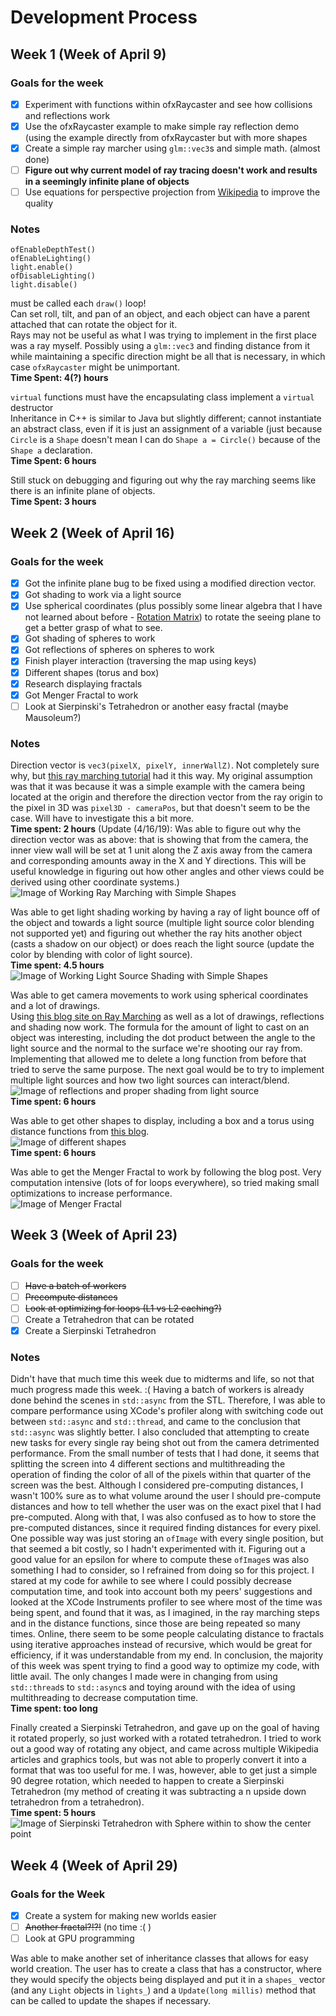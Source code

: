 # Development Process

## Week 1 (Week of April 9)

### Goals for the week
- [x] Experiment with functions within ofxRaycaster and see how collisions and reflections work
- [x] Use the ofxRaycaster example to make simple ray reflection demo (using the example directly from ofxRaycaster but with more shapes
- [x] Create a simple ray marcher using `glm::vec3`s and simple math. (almost done)
- [ ] **Figure out why current model of ray tracing doesn't work and results in a seemingly infinite plane of objects**
- [ ] Use equations for perspective projection from [Wikipedia](https://en.wikipedia.org/wiki/3D_projection#Mathematical_formula) to improve the quality

### Notes
```
ofEnableDepthTest()
ofEnableLighting()
light.enable()
ofDisableLighting()
light.disable()
```
must be called each `draw()` loop!  
Can set roll, tilt, and pan of an object, and each object can have a parent attached that can rotate the object for it.  
Rays may not be useful as what I was trying to implement in the first place was a ray myself. Possibly using a `glm::vec3` and finding distance from it while maintaining a specific direction might be all that is necessary, in which case `ofxRaycaster` might be unimportant.  
**Time Spent: 4(?) hours**

`virtual` functions must have the encapsulating class implement a `virtual` destructor  
Inheritance in C++ is similar to Java but slightly different; cannot instantiate an abstract class, even if it is just an assignment of a variable (just because `Circle` is a `Shape` doesn't mean I can do `Shape a = Circle()` because of the `Shape a` declaration.  
**Time Spent: 6 hours**

Still stuck on debugging and figuring out why the ray marching seems like there is an infinite plane of objects.  
**Time Spent: 3 hours**

## Week 2 (Week of April 16)

### Goals for the week
- [x] Got the infinite plane bug to be fixed using a modified direction vector.
- [x] Got shading to work via a light source
- [x] Use spherical coordinates (plus possibly some linear algebra that I have not learned about before - [Rotation Matrix](https://en.wikipedia.org/wiki/Rotation_matrix)) to rotate the seeing plane to get a better grasp of what to see. 
- [x] Got shading of spheres to work
- [x] Got reflections of spheres on spheres to work
- [x] Finish player interaction (traversing the map using keys)
- [x] Different shapes (torus and box)
- [x] Research displaying fractals
- [x] Got Menger Fractal to work
- [ ] Look at Sierpinski's Tetrahedron or another easy fractal (maybe Mausoleum?)

### Notes
Direction vector is `vec3(pixelX, pixelY, innerWallZ)`. Not completely sure why, but [this ray marching tutorial](https://www.shadertoy.com/view/XlGBW3) had it this way. My original assumption was that it was because it was a simple example with the camera being located at the origin and therefore the direction vector from the ray origin to the pixel in 3D was `pixel3D - cameraPos`, but that doesn't seem to be the case. Will have to investigate this a bit more.  
**Time spent: 2 hours**
(Update (4/16/19): Was able to figure out why the direction vector was as above: that is showing that from the camera, the inner view wall will be set at 1 unit along the Z axis away from the camera and corresponding amounts away in the X and Y directions. This will be useful knowledge in figuring out how other angles and other views could be derived using other coordinate systems.)  
![Image of Working Ray Marching with Simple Shapes](screenshots/4_16_19_working.png)  
  
Was able to get light shading working by having a ray of light bounce off of the object and towards a light source (multiple light source color blending not supported yet) and figuring out whether the ray hits another object (casts a shadow on our object) or does reach the light source (update the color by blending with color of light source).  
**Time spent: 4.5 hours**  
![Image of Working Light Source Shading with Simple Shapes](screenshots/4_16_19_lightshading.png)  

Was able to get camera movements to work using spherical coordinates and a lot of drawings.  
Using [this blog site on Ray Marching](http://www.michaelwalczyk.com/blog/2017/5/25/ray-marching) as well as a lot of drawings, reflections and shading now work. The formula for the amount of light to cast on an object was interesting, including the dot product between the angle to the light source and the normal to the surface we're shooting our ray from. Implementing that allowed me to delete a long function from before that tried to serve the same purpose. The next goal would be to try to implement multiple light sources and how two light sources can interact/blend.  
![Image of reflections and proper shading from light source](screenshots/4_18_19_reflections.png)  
**Time spent: 6 hours**  

Was able to get other shapes to display, including a box and a torus using distance functions from [this blog](http://iquilezles.org/www/articles/distfunctions/distfunctions.htm).  
![Image of different shapes](screenshots/4_19_19_differentshapes.png)  
**Time spent: 6 hours**  

Was able to get the Menger Fractal to work by following the blog post. Very computation intensive (lots of for loops everywhere), so tried making small optimizations to increase performance.  
![Image of Menger Fractal](screenshots/4_20_19_mengerfractalbig.png)  

## Week 3 (Week of April 23)

### Goals for the week
- [ ] ~~Have a batch of workers~~
- [ ] ~~Precompute distances~~
- [ ] ~~Look at optimizing for loops (L1 vs L2 caching?)~~
- [ ] Create a Tetrahedron that can be rotated
- [x] Create a Sierpinski Tetrahedron

### Notes
Didn't have that much time this week due to midterms and life, so not that much progress made this week. :(
Having a batch of workers is already done behind the scenes in `std::async` from the STL. Therefore, I was able to compare performance using XCode's profiler along with switching code out between `std::async` and `std::thread`, and came to the conclusion that `std::async` was slightly better. I also concluded that attempting to create new tasks for every single ray being shot out from the camera detrimented performance. From the small number of tests that I had done, it seems that splitting the screen into 4 different sections and multithreading the operation of finding the color of all of the pixels within that quarter of the screen was the best. Although I considered pre-computing distances, I wasn't 100% sure as to what volume around the user I should pre-compute distances and how to tell whether the user was on the exact pixel that I had pre-computed. Along with that, I was also confused as to how to store the pre-computed distances, since it required finding distances for every pixel. One possible way was just storing an `ofImage` with every single position, but that seemed a bit costly, so I hadn't experimented with it. Figuring out a good value for an epsilon for where to compute these `ofImage`s was also something I had to consider, so I refrained from doing so for this project.
I stared at my code for awhile to see where I could possibly decrease computation time, and took into account both my peers' suggestions and looked at the XCode Instruments profiler to see where most of the time was being spent, and found that it was, as I imagined, in the ray marching steps and in the distance functions, since those are being repeated so many times. Online, there seem to be some people calculating distance to fractals using iterative approaches instead of recursive, which would be great for efficiency, if it was understandable from my end.
In conclusion, the majority of this week was spent trying to find a good way to optimize my code, with little avail. The only changes I made were in changing from using `std::thread`s to `std::async`s and toying around with the idea of using multithreading to decrease computation time.  
**Time spent: too long**  

Finally created a Sierpinski Tetrahedron, and gave up on the goal of having it rotated properly, so just worked with a rotated tetrahedron. I tried to work out a good way of rotating any object, and came across multiple Wikipedia articles and graphics tools, but was not able to properly convert it into a format that was too useful for me. I was, however, able to get just a simple 90 degree rotation, which needed to happen to create a Sierpinski Tetrahedron (my method of creating it was subtracting a n upside down tetrahedron from a tetrahedron).  
**Time spent: 5 hours**  
![Image of Sierpinski Tetrahedron with Sphere within to show the center point](screenshots/4_27_19_sierpinski_tetrahedron_hires.png)  

## Week 4 (Week of April 29)
### Goals for the Week
- [x] Create a system for making new worlds easier
- [ ] ~~Another fractal?!?!~~ (no time :( )
- [ ] Look at GPU programming

Was able to make another set of inheritance classes that allows for easy world creation. The user has to create a class that has a constructor, where they would specify the objects being displayed and put it in a `shapes_` vector (and any `Light` objects in `lights_`) and a `Update(long millis)` method that can be called to update the shapes if necessary.
